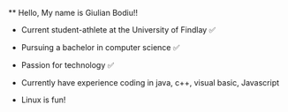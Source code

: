 **
Hello, My name is Giulian Bodiu!!

* Current student-athlete at the University of Findlay ✅ 

* Pursuing a bachelor in computer science ✅

* Passion for technology ✅

* Currently have experience coding in java, c++, visual basic, Javascript

* Linux is fun!



